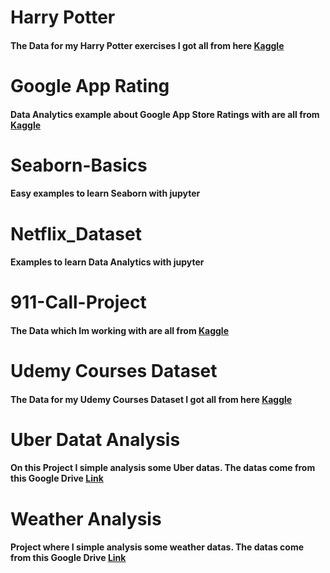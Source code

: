 
# Harry Potter

#### The Data for my Harry Potter exercises I got all from here [Kaggle](https://www.kaggle.com/zez000/characters-in-harry-potter-books)

# Google App Rating

#### Data Analytics example about Google App Store Ratings with are all from [Kaggle](http://kaggle.com/)

# Seaborn-Basics

#### Easy examples to learn Seaborn with jupyter

# Netflix_Dataset

#### Examples to learn Data Analytics with jupyter

# 911-Call-Project

#### The Data which Im working with are all from [Kaggle](http://kaggle.com/)

# Udemy Courses Dataset

#### The Data for my Udemy Courses Dataset I got all from here [Kaggle](https://www.kaggle.com/)

# Uber Datat Analysis

#### On this Project  I simple analysis some Uber datas. The datas come from this Google Drive [Link](https://drive.google.com/file/d/1emopjfEkTt59jJoBH9L9bSdmlDC4AR87/view)

# Weather Analysis

#### Project where I simple analysis some weather datas. The datas come from this Google Drive [Link](https://drive.google.com/file/d/1JvD4Ss2yS3d9X36YkWqmqZXLamNWLSFJ/view)

